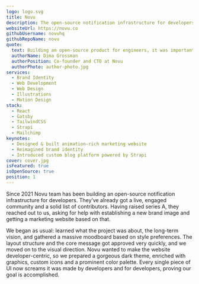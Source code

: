 ```yaml
---
logo: logo.svg
title: Novu
description: The open-source notification infrastructure for developers
websiteUrl: https://novu.co
githubUsername: novuhq
githubRepoName: novu
quote:
  text: Building an open-source product for engineers, it was important for us to have a design and branding company that understands our target audience. Pixel Point was the perfect match for this, from the very beginning it felt like we are speaking the same language and you can see it by the amazing results.
  authorName: Dima Grossman
  authorPosition: Co-founder and CTO at Novu
  authorPhoto: author-photo.jpg
services:
  - Brand Identity
  - Web Development
  - Web Design
  - Illustrations
  - Motion Design
stack:
  - React
  - Gatsby
  - TailwindCSS
  - Strapi
  - Mailchimp
keynotes:
  - Designed & built animation-rich marketing website
  - Reimagined brand identity
  - Introduced custom blog platform powered by Strapi
cover: cover.jpg
isFeatured: true
isOpenSource: true
position: 1
---
```


Since 2021 Novu team has been building an open-source notification infrastructure for developers. They’ve already got a live, engaged community and a solid list of contributors. Having raised series A, they reached out to us, asking for help with establishing a new brand image and getting a marketing website based on that.

We began as usual: learned what the project was about, the long-term vision, and gathered a massive moodboard based on style preferences.
The layout structure and the core message got approved very quickly, and we moved on to the visual direction. Novu wanted to make the website developer-centric, so we prepared a gorgeous dark theme, enriched with graphics, custom icons and a prominent color palette. Every single piece of UI now screams it was made by developers and for developers, proving our goal is accomplished.
